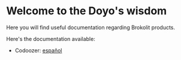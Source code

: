 # Welcome to the Doyo's wisdom

Here you will find useful documentation regarding Brokolit products.

Here's the documentation available:

- Codoozer: [español](spanish/codoozer)
